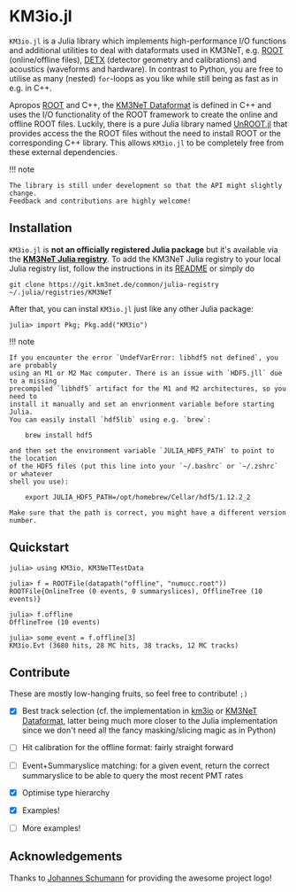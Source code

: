 # KM3io.jl

`KM3io.jl` is a Julia library which implements high-performance I/O functions
and additional utilities to deal with dataformats used in KM3NeT, e.g.
[ROOT](https://root.cern.ch) (online/offline files),
[DETX](https://wiki.km3net.de/index.php/Dataformats#Detector_Description_.28.detx_and_.datx.29)
(detector geometry and calibrations) and acoustics (waveforms and hardware). In
contrast to Python, you are free to utilise as many (nested) `for`-loops as you
like while still being as fast as in e.g. in C++.

Apropos [ROOT](https://root.cern.ch) and C++, the [KM3NeT
Dataformat](https://git.km3net.de/common/km3net-dataformat) is defined in C++
and uses the I/O functionality of the ROOT framework to create the online and
offline ROOT files. Luckily, there is a pure Julia library named
[UnROOT.jl](https://github.com/JuliaHEP/UnROOT.jl) that provides access the the
ROOT files without the need to install ROOT or the corresponding C++ library.
This allows `KM3io.jl` to be completely free from these external dependencies.

!!! note

    The library is still under development so that the API might slightly change.
    Feedback and contributions are highly welcome!

## Installation

`KM3io.jl` is **not an officially registered Julia package** but it's available via
the **[KM3NeT Julia registry](https://git.km3net.de/common/julia-registry)**. To add
the KM3NeT Julia registry to your local Julia registry list, follow the
instructions in its
[README](https://git.km3net.de/common/julia-registry#adding-the-registry) or simply do

    git clone https://git.km3net.de/common/julia-registry ~/.julia/registries/KM3NeT
    
After that, you can instal `KM3io.jl` just like any other Julia package:

    julia> import Pkg; Pkg.add("KM3io")
    
!!! note

    If you encounter the error `UndefVarError: libhdf5 not defined`, you are probably
    using an M1 or M2 Mac computer. There is an issue with `HDF5.jll` due to a missing
    precompiled `libhdf5` artifact for the M1 and M2 architectures, so you need to
    install it manually and set an envrionment variable before starting Julia.
    You can easily install `hdf5lib` using e.g. `brew`:
    
        brew install hdf5
        
    and then set the environment variable `JULIA_HDF5_PATH` to point to the location
    of the HDF5 files (put this line into your `~/.bashrc` or `~/.zshrc` or whatever
    shell you use):
    
        export JULIA_HDF5_PATH=/opt/homebrew/Cellar/hdf5/1.12.2_2
        
    Make sure that the path is correct, you might have a different version number.
    
## Quickstart


``` julia-repl
julia> using KM3io, KM3NeTTestData

julia> f = ROOTFile(datapath("offline", "numucc.root"))
ROOTFile{OnlineTree (0 events, 0 summaryslices), OfflineTree (10 events)}

julia> f.offline
OfflineTree (10 events)

julia> some_event = f.offline[3]
KM3io.Evt (3680 hits, 28 MC hits, 38 tracks, 12 MC tracks)
```

## Contribute

These are mostly low-hanging fruits, so feel free to contribute! `;)`

- [x] Best track selection (cf. the implementation in [km3io](https://git.km3net.de/km3py/km3io/-/blob/b71300ff1364394d01323a732585f0a8dae303b1/src/km3io/tools.py#L203) or [KM3NeT Dataformat](https://git.km3net.de/common/km3net-dataformat/-/blob/881972133aa0fda809d06c97d9736d346dd35efb/tools/reconstruction.hh#L374), latter being much more closer to the Julia implementation since we don't need all the fancy masking/slicing magic as in Python)
- [ ] Hit calibration for the offline format: fairly straight forward
- [ ] Event+Summaryslice matching: for a given event, return the correct summaryslice to be able to query the most recent PMT rates
- [x] Optimise type hierarchy
- [x] Examples!
- [ ] More examples!


## Acknowledgements

Thanks to [Johannes Schumann](https://git.km3net.de/jschumann) for providing the awesome project logo!

